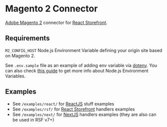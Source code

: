 # Magento 2 Connector

[Adobe Magento 2](https://devdocs.magento.com/guides/v2.3/graphql/) connector for [React Storefront](https://github.com/react-storefront-community/react-storefront).

## Requirements

`M2_CONFIG_HOST` Node.js Environment Variable defining your origin site based on Magento 2.

See `.env.sample` file as an example of adding env variable via [dotenv](https://www.npmjs.com/package/dotenv). You can also check [this guide](https://www.twilio.com/blog/working-with-environment-variables-in-node-js-html) to get more info about Node.js Environment Variables.

## Examples

- See `/examples/react/` for [ReactJS](https://reactjs.org/) stuff examples
- See `/examples/rsf/` for [React Storefront](https://github.com/react-storefront-community/react-storefront) handlers examples
- See `/examples/next/` for [NextJS](https://nextjs.org/) handlers examples (they are also can be used in RSF v7+)
